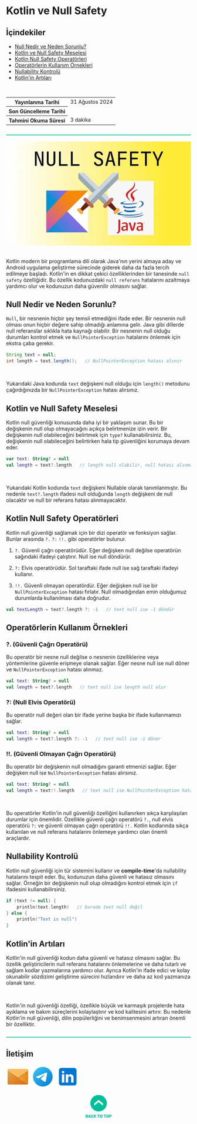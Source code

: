 # Kotlin ve Null Safety

## İçindekiler

- [Null Nedir ve Neden Sorunlu?](#null-nedir-ve-neden-sorunlu)
- [Kotlin ve Null Safety Meselesi](#kotlin-ve-null-safety-meselesi)
- [Kotlin Null Safety Operatörleri](#kotlin-null-safety-operatörleri)
- [Operatörlerin Kullanım Örnekleri](#operatörlerin-kullanım-örnekleri)
- [Nullability Kontrolü](#nullability-kontrolü)
- [Kotlin'in Artıları](#kotlinin-artıları)

<br>

<table>
  <tr>
    <th>Yayınlanma Tarihi</th>
    <td>31 Ağustos 2024</td>
  </tr>
  <tr>
    <th>Son Güncelleme Tarihi</th>
    <td></td>
  </tr>
  <tr>
    <th>Tahmini Okuma Süresi</th>
    <td>3 dakika</td>
  </tr>
</table>


![—————————————————————————————————————————————————](../../../Readme%20Resources/Line.png)

<div align="center">
  <img src="./Resources/1.webp" alt="Resim"/>
</div>

<br>

Kotlin modern bir programlama dili olarak Java'nın yerini almaya aday ve Android uygulama geliştirme sürecinde giderek
daha da fazla tercih edilmeye başladı. Kotlin'in en dikkat çekici özelliklerinden bir tanesinde `null safety` özelliğidir.
Bu özellik kodunuzdaki `null referans` hatalarını azaltmaya yardımcı olur ve kodunuzun daha güvenilir olmasını sağlar.


## Null Nedir ve Neden Sorunlu?

`Null`, bir nesnenin hiçbir şey temsil etmediğini ifade eder. Bir nesnenin null olması onun hiçbir değere sahip olmadığı anlamına gelir.
Java gibi dillerde null referanslar sıklıkla hata kaynağı olabilir. Bir nesnenin null olduğu durumları kontrol etmek ve
`NullPointerException` hatalarını önlemek için ekstra çaba gerekir.

```java
String text = null;
int length = text.length();   // NullPointerException hatası alınır
```

<br>

Yukarıdaki Java kodunda `text` değişkeni null olduğu için `length()` metodunu çağırdığınızda bir `NullPointerException` hatası alırsınız.


## Kotlin ve Null Safety Meselesi

Kotlin null güvenliği konusunda daha iyi bir yaklaşım sunar. Bu bir değişkenin null olup olmayacağını açıkça belirtmenize izin verir.
Bir değişkenin null olabileceğini belirtmek için `type?` kullanabilirsiniz. Bu, değişkenin null olabileceğini belirtirken
hala tip güvenliğini korumaya devam eder.

```kotlin
var text: String? = null
val length = text?.length   // length null olabilir, null hatası alınmaz
```

<br>

Yukarıdaki Kotlin kodunda `text` değişkeni Nullable olarak tanımlanmıştır. Bu nedenle `text?.length` ifadesi null olduğunda `length` değişkeni
de null olacaktır ve null bir referans hatası alınmayacaktır.


## Kotlin Null Safety Operatörleri

Kotlin null güvenliği sağlamak için bir dizi operatör ve fonksiyon sağlar. Bunlar arasında  `?.` `?:` `!!.` gibi operatörler bulunur.

1. `?.` Güvenli çağrı operatörüdür. Eğer değişken null değilse operatörün sağındaki ifadeyi çalıştırır. Null ise null döndürür.

2. `?:` Elvis operatörüdür. Sol taraftaki ifade null ise sağ taraftaki ifadeyi kullanır.

3. `!!.` Güvenli olmayan operatördür. Eğer değişken null ise bir `NullPointerException` hatası fırlatır. Null olmadığından emin olduğumuz durumlarda kullanılması daha doğrudur.

```kotlin
val textLength = text?.length ?: -1   // text null ise -1 döndür
```


## Operatörlerin Kullanım Örnekleri


### ?. (Güvenli Çağrı Operatörü)

Bu operatör bir nesne null değilse o nesnenin özelliklerine veya yöntemlerine güvenle erişmeye olanak sağlar. Eğer nesne null ise null
döner ve `NullPointerException` hatası alınmaz.

```kotlin
val text: String? = null
val length = text?.length   // text null ise length null olur
```


### ?: (Null Elvis Operatörü)

Bu operatör null değeri olan bir ifade yerine başka bir ifade kullanmamızı sağlar.

```kotlin
val text: String? = null
val length = text?.length ?: -1   // text null ise -1 döner
```


### !!. (Güvenli Olmayan Çağrı Operatörü)

Bu operatör bir değişkenin null olmadığını garanti etmenizi sağlar. Eğer değişken null ise `NullPointerException` hatası alırsınız.

```kotlin
val text: String? = null
val length = text!!.length   // text null ise NullPointerException hatası alınır
```

<br>

Bu operatörler Kotlin'in null güvenliği özelliğini kullanırken sıkça karşılaşılan durumlar için önemlidir. Özellikle güvenli
çağrı operatörü `?.`, null elvis operatörü `?:` ve güvenli olmayan çağrı operatörü `!!.` Kotlin kodlarında sıkça kullanılan ve
null referans hatalarını önlemeye yardımcı olan önemli araçlardır.


## Nullability Kontrolü

Kotlin null güvenliği için tür sistemini kullanır ve **compile-time**'da nullability hatalarını tespit eder. Bu, kodunuzun daha güvenli
ve hatasız olmasını sağlar. Örneğin bir değişkenin null olup olmadığını kontrol etmek için `if` ifadesini kullanabilirsiniz.

```kotlin
if (text != null) {
    println(text.length)   // burada text null değil
} else {
    println("Text is null")
}
```


## Kotlin'in Artıları

Kotlin'in null güvenliği kodun daha güvenli ve hatasız olmasını sağlar. Bu özellik geliştiricilerin null referans hatalarını önlemelerine ve daha tutarlı
ve sağlam kodlar yazmalarına yardımcı olur. Ayrıca Kotlin'in ifade edici ve kolay okunabilir sözdizimi geliştirme sürecini hızlandırır ve daha az kod yazmanıza olanak tanır.

<br>

Kotlin'in null güvenliği özelliği, özellikle büyük ve karmaşık projelerde hata ayıklama ve bakım süreçlerini kolaylaştırır ve kod kalitesini artırır.
Bu nedenle Kotlin'in null güvenliği, dilin popülerliğini ve benimsenmesini artıran önemli bir özelliktir.


![—————————————————————————————————————————————————](../../../Readme%20Resources/Line.png)

## İletişim

<a href="mailto:info@mustafatoktas.com"             ><img src="../../../Readme Resources/Contact/Mail.png"     alt="Mail"     width="64"/></a>
<a href="https://t.me/mustafatoktas00"              ><img src="../../../Readme Resources/Contact/Telegram.png" alt="Telegram" width="64"/></a>
<a href="https://www.linkedin.com/in/mustafatoktas/"><img src="../../../Readme Resources/Contact/LinkedIn.png" alt="LinkedIn" width="64"/></a>

<div align="center">
  <a href="#kotlin-ve-null-safety"><img src="../../../Readme Resources/Back to Top.png" alt="Back to Top" height="64"/></a>
</div>
